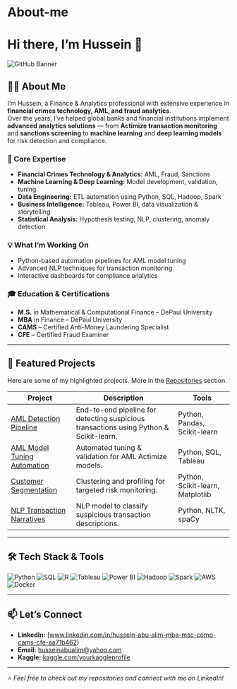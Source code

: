 # About-me

# Hi there, I’m Hussein 👋

![GitHub Banner](https://via.placeholder.com/1200x300.png?text=Finance+%26+Analytics+%7C+Data+Science+%7C+AML+%26+Fraud+Analytics)

## 👨‍💻 About Me
I’m Hussein, a Finance & Analytics professional with extensive experience in **financial crimes technology, AML, and fraud analytics**.  
Over the years, I’ve helped global banks and financial institutions implement **advanced analytics solutions** — from **Actimize transaction monitoring** and **sanctions screening** to **machine learning** and **deep learning models** for risk detection and compliance.

### 🎯 Core Expertise
- **Financial Crimes Technology & Analytics:** AML, Fraud, Sanctions  
- **Machine Learning & Deep Learning:** Model development, validation, tuning  
- **Data Engineering:** ETL automation using Python, SQL, Hadoop, Spark  
- **Business Intelligence:** Tableau, Power BI, data visualization & storytelling  
- **Statistical Analysis:** Hypothesis testing, NLP, clustering, anomaly detection  

### 💡 What I’m Working On
- Python-based automation pipelines for AML model tuning  
- Advanced NLP techniques for transaction monitoring  
- Interactive dashboards for compliance analytics  

### 🎓 Education & Certifications
- **M.S.** in Mathematical & Computational Finance – DePaul University  
- **MBA** in Finance – DePaul University  
- **CAMS** – Certified Anti-Money Laundering Specialist  
- **CFE** – Certified Fraud Examiner  

---

## 📂 Featured Projects
Here are some of my highlighted projects. More in the [Repositories](https://github.com/yourusername?tab=repositories) section.

| Project | Description | Tools |
|---------|-------------|-------|
| [AML Detection Pipeline](https://github.com/OlimH/aml-transaction-monitoring--/tree/56a09ec960df8eaff8786f6e1426b501e609b2be/Desktop/GitHub%20Projects/banking-data-science-projects%3A/aml-transaction-monitoring%3A) | End-to-end pipeline for detecting suspicious transactions using Python & Scikit-learn. | Python, Pandas, Scikit-learn | 
| [AML Model Tuning Automation]() | Automated tuning & validation for AML Actimize models. | Python, SQL, Tableau |
| [Customer Segmentation](https://github.com/OlimH/Customer-Segmentation-using-K-Means-Clustering.git) | Clustering and profiling for targeted risk monitoring. | Python, Scikit-learn, Matplotlib |
| [NLP Transaction Narratives](https://github.com/OlimH/NLP-Transaction-Narrative-Classification---NLTK-.git) | NLP model to classify suspicious transaction descriptions. | Python, NLTK, spaCy |

---

## 🛠 Tech Stack & Tools
![Python](https://img.shields.io/badge/-Python-3776AB?logo=python&logoColor=white)
![SQL](https://img.shields.io/badge/-SQL-336791?logo=postgresql&logoColor=white)
![R](https://img.shields.io/badge/-R-276DC3?logo=r&logoColor=white)
![Tableau](https://img.shields.io/badge/-Tableau-E97627?logo=tableau&logoColor=white)
![Power BI](https://img.shields.io/badge/-PowerBI-F2C811?logo=powerbi&logoColor=black)
![Hadoop](https://img.shields.io/badge/-Hadoop-66CCFF?logo=apachehadoop&logoColor=black)
![Spark](https://img.shields.io/badge/-Spark-E25A1C?logo=apachespark&logoColor=white)
![AWS](https://img.shields.io/badge/-AWS-232F3E?logo=amazonaws&logoColor=white)
![Docker](https://img.shields.io/badge/-Docker-2496ED?logo=docker&logoColor=white)

---

## 📫 Let’s Connect
- **LinkedIn:** [www.linkedin.com/in/hussein-abu-alim-mba-msc-comp-cams-cfe-aa71b462)  
- **Email:** [husseinabualim@yahoo.com](mailto:husseinabualim@yahoo.com)  
- **Kaggle:** [kaggle.com/yourkaggleprofile](https://www.kaggle.com/)  

---

⭐ *Feel free to check out my repositories and connect with me on LinkedIn!*
